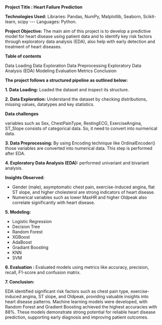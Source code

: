 **Project Title : Heart Failure Prediction**

**Technologies Used:** Libraries: Pandas, NumPy, Matplotlib, Seaborn, Scikit-learn, scipy --- Languages: Python.

**Project Objective:** The main aim of this project is to develop a predictive model for heart disease using patient data and to identify key risk factors through exploratory data analysis (EDA), also help with early detection and treatment of heart diseases.

**Table of contents**

Data Loading
Data Exploration
Data Preprocessing
Exploratory Data Analysis (EDA)
Modeling
Evaluation Metrics
Conclusion

**The project follows a structured pipeline as outlined below:**

**1. Data Loading:** Loaded the dataset and inspect its structure. 

**2. Data Exploration:** Understand the dataset by checking distributions, missing values, datatypes and key statistics.

**Data challenges**

variables such as Sex, ChestPainType, RestingECG, ExerciseAngina, ST_Slope consists of categorical data. So, it need to convert into nurmerical data.

**3. Data Preprocessing:** By using Encoding technique like OrdinalEncoder() those variables are converted into numerical data. This step is performed after EDA.

**4. Exploratory Data Analysis (EDA):** performed univariant and bivariant analysis.

**Insights Observed:**

   - Gender (male), asymptomatic chest pain, exercise-induced angina, flat ST slope, and higher cholesterol are strong indicators of heart disease.
   - Numerical variables such as lower MaxHR and higher Oldpeak also correlate significantly with heart disease.
     
**5. Modeling:**

   - Logistic Regression
   - Decision Tree
   -  Random Forest
   -  XGBoost
   -  AdaBoost
   -  Gradiant Boosting
   -  KNN
   -  SVM
      
**6. Evaluation :** Evaluated models using metrics like accuracy, precision, recall, F1-score and confusion matrix.

**7. Conclusion:**

EDA identified significant risk factors such as chest pain type, exercise-induced angina, ST slope, and Oldpeak, providing valuable insights into heart disease patterns. Machine learning models were developed, with Random Forest and Gradient Boosting achieved the highest accuracies with 88%. These models demonstrate strong potential for reliable heart disease prediction, supporting early diagnosis and improving patient outcomes.
